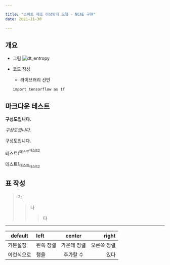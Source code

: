 ```yaml
---

title: "스마트 제조 이상탐지 모델 - NCAE 구현"
date: 2021-11-30

---
```





## 개요
* 그림
![dt_entropy](https://user-images.githubusercontent.com/92897860/143824620-48ad1bce-8029-477b-b7c2-b6ce1e426369.png)

* 코드 작성
  + 라이브러리 선언
  ```
  import tensorflow as tf
  ```



## 마크다운 테스트
**구성도입니다.**

*구성도입니다.*

구성도입니다.

테스트1<sup>테스트<sup>테스트2
  
테스트1<sub>테스트<sub>테스트2
  
  
## 표 작성
> 가
>> 나
>>> 다
  
---
  
| default | left | center | right |
| --- | :--- | :---: | ---: |
| 기본설정 | 왼쪽 정렬 | 가운데 정렬 | 오른쪽 정렬 |
| 이런식으로 | 행을 | 추가할 수 | 있다 |
